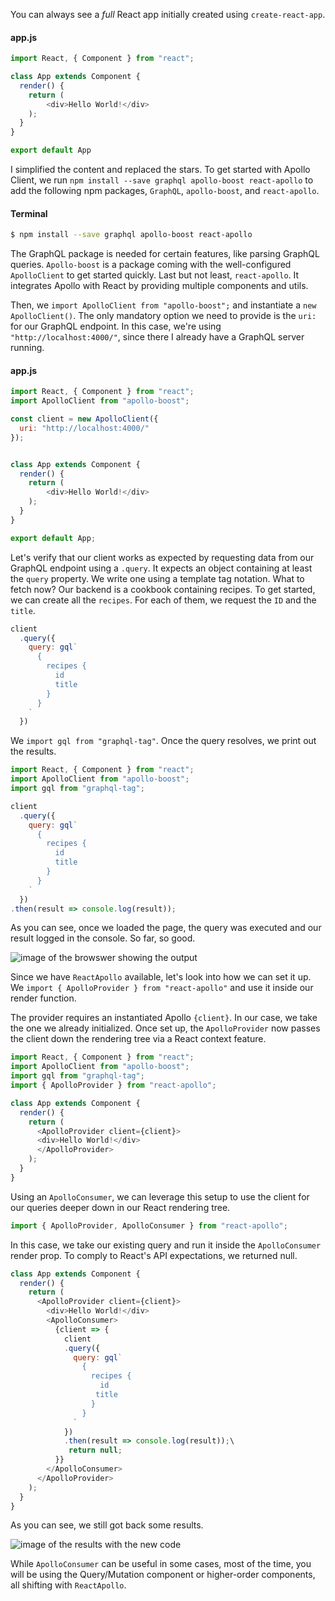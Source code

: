 You can always see a _full_ React app initially created using `create-react-app`.

#### app.js
```js
import React, { Component } from "react";

class App extends Component {
  render() {
    return (
        <div>Hello World!</div>
    );
  }
}

export default App
```

I simplified the content and replaced the stars. To get started with Apollo Client, we run `npm install --save graphql apollo-boost react-apollo` to add the following npm packages, `GraphQL`, `apollo-boost`, and `react-apollo`.

#### Terminal
```bash
$ npm install --save graphql apollo-boost react-apollo
```

The GraphQL package is needed for certain features, like parsing GraphQL queries. `Apollo-boost` is a package coming with the well-configured `ApolloClient` to get started quickly. Last but not least, `react-apollo`. It integrates Apollo with React by providing multiple components and utils.

Then, we `import ApolloClient from "apollo-boost";` and instantiate a `new ApolloClient()`. The only mandatory option we need to provide is the `uri:` for our GraphQL endpoint. In this case, we're using `"http://localhost:4000/"`, since there I already have a GraphQL server running.

#### app.js
```js
import React, { Component } from "react";
import ApolloClient from "apollo-boost";

const client = new ApolloClient({
  uri: "http://localhost:4000/"
});


class App extends Component {
  render() {
    return (
        <div>Hello World!</div>
    );
  }
}

export default App;
```

Let's verify that our client works as expected by requesting data from our GraphQL endpoint using a `.query`. It expects an object containing at least the `query` property. We write one using a template tag notation. What to fetch now? Our backend is a cookbook containing recipes. To get started, we can create all the `recipes`. For each of them, we request the `ID` and the `title`. 

```js
client
  .query({
    query: gql`
      {
        recipes {
          id
          title
        }
      }
    `
  })
```

We `import gql from "graphql-tag"`. Once the query resolves, we print out the results. 

```js
import React, { Component } from "react";
import ApolloClient from "apollo-boost";
import gql from "graphql-tag";
```
```js
client
  .query({
    query: gql`
      {
        recipes {
          id
          title
        }
      }
    `
  })
.then(result => console.log(result));
```

As you can see, once we loaded the page, the query was executed and our result logged in the console. So far, so good.

![image of the browswer showing the output](https://res.cloudinary.com/dg3gyk0gu/image/upload/v1543362545/transcript-images/react-setup-and-connect-an-apollo-client-to-a-react-application-with-apollo-provider-result.png)

Since we have `ReactApollo` available, let's look into how we can set it up. We `import { ApolloProvider } from "react-apollo"` and use it inside our render function.

The provider requires an instantiated Apollo `{client}`. In our case, we take the one we already initialized. Once set up, the `ApolloProvider` now passes the client down the rendering tree via a React context feature.

```js
import React, { Component } from "react";
import ApolloClient from "apollo-boost";
import gql from "graphql-tag";
import { ApolloProvider } from "react-apollo";
```
```js
class App extends Component {
  render() {
    return (
      <ApolloProvider client={client}>
      <div>Hello World!</div>
      </ApolloProvider>
    );
  }
}
```

Using an `ApolloConsumer`, we can leverage this setup to use the client for our queries deeper down in our React rendering tree. 

```js
import { ApolloProvider, ApolloConsumer } from "react-apollo";
```

In this case, we take our existing query and run it inside the `ApolloConsumer` render prop. To comply to React's API expectations, we returned null. 

```js
class App extends Component {
  render() {
    return (
      <ApolloProvider client={client}>
        <div>Hello World!</div>
        <ApolloConsumer>
          {client => {
            client
            .query({
              query: gql`
                {
                  recipes {
                    id
                   title
                  }
                }
              `
            })
            .then(result => console.log(result));\
             return null;
          }}
        </ApolloConsumer>
      </ApolloProvider>
    );
  }
}
```

As you can see, we still got back some results.

![image of the results with the new code](https://res.cloudinary.com/dg3gyk0gu/image/upload/v1543362545/transcript-images/react-setup-and-connect-an-apollo-client-to-a-react-application-with-apollo-provider-final-data.png)

While `ApolloConsumer` can be useful in some cases, most of the time, you will be using the Query/Mutation component or higher-order components, all shifting with `ReactApollo`.